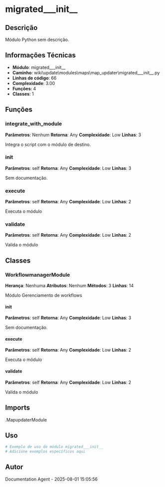 # migrated___init__

## Descrição

Módulo Python sem descrição.

## Informações Técnicas

- **Módulo**: migrated___init__
- **Caminho**: wiki\update\modules\maps\map_updater\migrated___init__.py
- **Linhas de código**: 66
- **Complexidade**: 3.00
- **Funções**: 4
- **Classes**: 1

## Funções

### integrate_with_module

**Parâmetros**: Nenhum
**Retorna**: Any
**Complexidade**: Low
**Linhas**: 3

Integra o script com o módulo de destino.

### __init__

**Parâmetros**: self
**Retorna**: Any
**Complexidade**: Low
**Linhas**: 3

Sem documentação.

### execute

**Parâmetros**: self
**Retorna**: Any
**Complexidade**: Low
**Linhas**: 2

Executa o módulo

### validate

**Parâmetros**: self
**Retorna**: Any
**Complexidade**: Low
**Linhas**: 2

Valida o módulo

## Classes

### WorkflowmanagerModule

**Herança**: Nenhuma
**Atributos**: Nenhum
**Métodos**: 3
**Linhas**: 14

Módulo Gerenciamento de workflows

#### __init__

**Parâmetros**: self
**Retorna**: Any
**Complexidade**: Low
**Linhas**: 3

Sem documentação.

#### execute

**Parâmetros**: self
**Retorna**: Any
**Complexidade**: Low
**Linhas**: 2

Executa o módulo

#### validate

**Parâmetros**: self
**Retorna**: Any
**Complexidade**: Low
**Linhas**: 2

Valida o módulo

## Imports

.MapupdaterModule

## Uso

```python
# Exemplo de uso do módulo migrated___init__
# Adicione exemplos específicos aqui
```

## Autor

Documentation Agent - 2025-08-01 15:05:56
